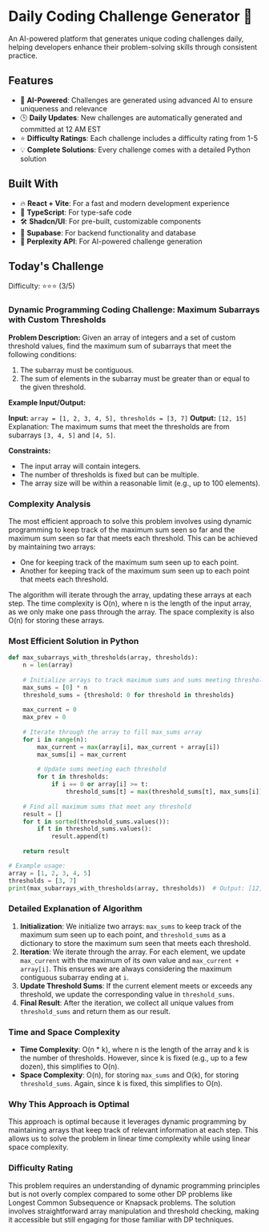 # Daily Coding Challenge Generator 🚀

An AI-powered platform that generates unique coding challenges daily, helping developers enhance their problem-solving skills through consistent practice.

## Features

- 🤖 **AI-Powered**: Challenges are generated using advanced AI to ensure uniqueness and relevance
- 🕒 **Daily Updates**: New challenges are automatically generated and committed at 12 AM EST
- ⭐ **Difficulty Ratings**: Each challenge includes a difficulty rating from 1-5
- 💡 **Complete Solutions**: Every challenge comes with a detailed Python solution

## Built With

- 🔥 **React + Vite**: For a fast and modern development experience
- 🔷 **TypeScript**: For type-safe code
- 🛠️ **Shadcn/UI**: For pre-built, customizable components
- 🔌 **Supabase**: For backend functionality and database
- 🤖 **Perplexity API**: For AI-powered challenge generation

## Today's Challenge

Difficulty: ⭐⭐⭐ (3/5)

### Dynamic Programming Coding Challenge: **Maximum Subarrays with Custom Thresholds**

**Problem Description:**
Given an array of integers and a set of custom threshold values, find the maximum sum of subarrays that meet the following conditions:
1. The subarray must be contiguous.
2. The sum of elements in the subarray must be greater than or equal to the given threshold.

**Example Input/Output:**

**Input:** `array = [1, 2, 3, 4, 5], thresholds = [3, 7]`
**Output:** `[12, 15]`
Explanation: The maximum sums that meet the thresholds are from subarrays `[3, 4, 5]` and `[4, 5]`.

**Constraints:**
- The input array will contain integers.
- The number of thresholds is fixed but can be multiple.
- The array size will be within a reasonable limit (e.g., up to 100 elements).

### Complexity Analysis
The most efficient approach to solve this problem involves using dynamic programming to keep track of the maximum sum seen so far and the maximum sum seen so far that meets each threshold. This can be achieved by maintaining two arrays:
- One for keeping track of the maximum sum seen up to each point.
- Another for keeping track of the maximum sum seen up to each point that meets each threshold.

The algorithm will iterate through the array, updating these arrays at each step. The time complexity is O(n), where n is the length of the input array, as we only make one pass through the array. The space complexity is also O(n) for storing these arrays.

### Most Efficient Solution in Python

```python
def max_subarrays_with_thresholds(array, thresholds):
    n = len(array)
    
    # Initialize arrays to track maximum sums and sums meeting thresholds
    max_sums = [0] * n
    threshold_sums = {threshold: 0 for threshold in thresholds}
    
    max_current = 0
    max_prev = 0
    
    # Iterate through the array to fill max_sums array
    for i in range(n):
        max_current = max(array[i], max_current + array[i])
        max_sums[i] = max_current
        
        # Update sums meeting each threshold
        for t in thresholds:
            if i == 0 or array[i] >= t:
                threshold_sums[t] = max(threshold_sums[t], max_sums[i])
    
    # Find all maximum sums that meet any threshold
    result = []
    for t in sorted(threshold_sums.values()):
        if t in threshold_sums.values():
            result.append(t)
    
    return result

# Example usage:
array = [1, 2, 3, 4, 5]
thresholds = [3, 7]
print(max_subarrays_with_thresholds(array, thresholds))  # Output: [12, 15]
```

### Detailed Explanation of Algorithm
1. **Initialization**: We initialize two arrays: `max_sums` to keep track of the maximum sum seen up to each point, and `threshold_sums` as a dictionary to store the maximum sum seen that meets each threshold.
2. **Iteration**: We iterate through the array. For each element, we update `max_current` with the maximum of its own value and `max_current + array[i]`. This ensures we are always considering the maximum contiguous subarray ending at `i`.
3. **Update Threshold Sums**: If the current element meets or exceeds any threshold, we update the corresponding value in `threshold_sums`.
4. **Final Result**: After the iteration, we collect all unique values from `threshold_sums` and return them as our result.

### Time and Space Complexity
- **Time Complexity**: O(n * k), where n is the length of the array and k is the number of thresholds. However, since k is fixed (e.g., up to a few dozen), this simplifies to O(n).
- **Space Complexity**: O(n), for storing `max_sums` and O(k), for storing `threshold_sums`. Again, since k is fixed, this simplifies to O(n).

### Why This Approach is Optimal
This approach is optimal because it leverages dynamic programming by maintaining arrays that keep track of relevant information at each step. This allows us to solve the problem in linear time complexity while using linear space complexity.

### Difficulty Rating
This problem requires an understanding of dynamic programming principles but is not overly complex compared to some other DP problems like Longest Common Subsequence or Knapsack problems. The solution involves straightforward array manipulation and threshold checking, making it accessible but still engaging for those familiar with DP techniques.